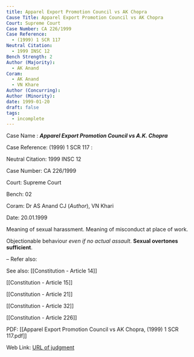 ```yaml
---
title: Apparel Export Promotion Council vs AK Chopra
Cause Title: Apparel Export Promotion Council vs AK Chopra
Court: Supreme Court
Case Number: CA 226/1999
Case Reference:
  - (1999) 1 SCR 117
Neutral Citation:
  - 1999 INSC 12
Bench Strength: 2
Author (Majority):
  - AK Anand
Coram:
  - AK Anand
  - VN Khare
Author (Concurring): 
Author (Minority): 
date: 1999-01-20
draft: false
tags:
  - incomplete
---
```

Case Name : ***Apparel Export Promotion Council vs A.K. Chopra***

Case Reference: (1999) 1 SCR 117 :  

Neutral Citation: 1999 INSC 12

Case Number: CA 226/1999

Court: Supreme Court

Bench: 02

Coram: Dr AS Anand CJ (*Author*), VN Khari

Date: 20.01.1999

Meaning of sexual harassment. Meaning of misconduct at place of work.

Objectionable behaviour *even if no actual assault*. **Sexual overtones sufficient**.

–
Refer also:

See also:
[[Constitution - Article 14]]

[[Constitution - Article 15]]

[[Constitution - Article 21]]

[[Constitution - Article 32]]

[[Constitution - Article 226]]

PDF:
[[Apparel Export Promotion Council vs AK Chopra, (1999) 1 SCR 117.pdf]]

Web Link: <a href="/All judgments/Apparel Export Promotion Council vs AK Chopra, (1999) 1 SCR 117.pdf" target="_blank">URL of judgment</a>